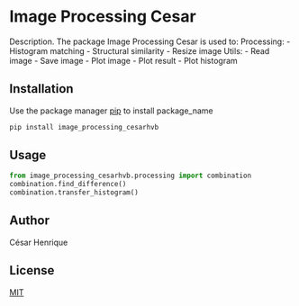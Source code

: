 # Image Processing Cesar

Description.
The package Image Processing Cesar is used to:
Processing: - Histogram matching - Structural similarity - Resize image
Utils: - Read image - Save image - Plot image - Plot result - Plot histogram

## Installation

Use the package manager [pip](https://pip.pypa.io/en/stable/) to install package_name

```bash
pip install image_processing_cesarhvb
```

## Usage

```python
from image_processing_cesarhvb.processing import combination
combination.find_difference()
combination.transfer_histogram()
```

## Author

César Henrique

## License

[MIT](https://choosealicense.com/licenses/mit/)
